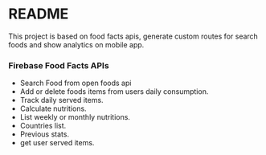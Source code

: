 # README #

This project is based on food facts apis, generate custom routes for search foods and show analytics on mobile app.

### Firebase Food Facts APIs ###

* Search Food from open foods api
* Add or delete foods items from users daily consumption.
* Track daily served items.
* Calculate nutritions.
* List weekly or monthly nutritions.
* Countries list.
* Previous stats.
* get user served items.
